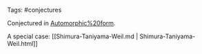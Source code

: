 












Tags: \#conjectures

Conjectured in [Automorphic%20form](Automorphic%20form).

A special case: [[Shimura-Taniyama-Weil.md | Shimura-Taniyama-Weil.html]]
